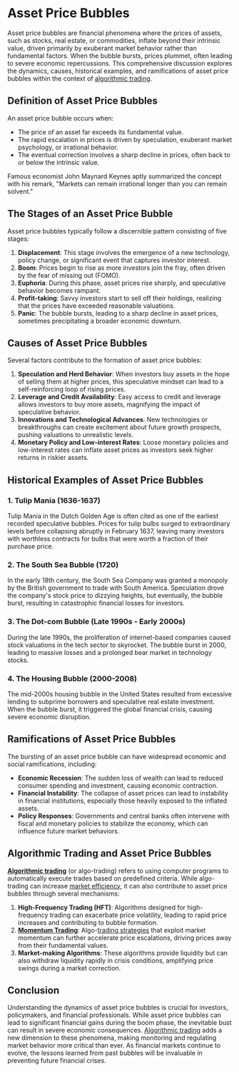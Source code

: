 # Asset Price Bubbles

Asset price bubbles are financial phenomena where the prices of assets, such as stocks, real estate, or commodities, inflate beyond their intrinsic value, driven primarily by exuberant market behavior rather than fundamental factors. When the bubble bursts, prices plummet, often leading to severe economic repercussions. This comprehensive discussion explores the dynamics, causes, historical examples, and ramifications of asset price bubbles within the context of [algorithmic trading](../a/algorithmic_trading.md).

## Definition of Asset Price Bubbles

An asset price bubble occurs when:

- The price of an asset far exceeds its fundamental value.
- The rapid escalation in prices is driven by speculation, exuberant market psychology, or irrational behavior.
- The eventual correction involves a sharp decline in prices, often back to or below the intrinsic value.

Famous economist John Maynard Keynes aptly summarized the concept with his remark, "Markets can remain irrational longer than you can remain solvent."

## The Stages of an Asset Price Bubble

Asset price bubbles typically follow a discernible pattern consisting of five stages:

1. **Displacement**: This stage involves the emergence of a new technology, policy change, or significant event that captures investor interest.
2. **Boom**: Prices begin to rise as more investors join the fray, often driven by the fear of missing out (FOMO).
3. **Euphoria**: During this phase, asset prices rise sharply, and speculative behavior becomes rampant.
4. **Profit-taking**: Savvy investors start to sell off their holdings, realizing that the prices have exceeded reasonable valuations.
5. **Panic**: The bubble bursts, leading to a sharp decline in asset prices, sometimes precipitating a broader economic downturn.

## Causes of Asset Price Bubbles

Several factors contribute to the formation of asset price bubbles:

1. **Speculation and Herd Behavior**: When investors buy assets in the hope of selling them at higher prices, this speculative mindset can lead to a self-reinforcing loop of rising prices.
2. **Leverage and Credit Availability**: Easy access to credit and leverage allows investors to buy more assets, magnifying the impact of speculative behavior.
3. **Innovations and Technological Advances**: New technologies or breakthroughs can create excitement about future growth prospects, pushing valuations to unrealistic levels.
4. **Monetary Policy and Low-interest Rates**: Loose monetary policies and low-interest rates can inflate asset prices as investors seek higher returns in riskier assets.

## Historical Examples of Asset Price Bubbles

### 1. Tulip Mania (1636-1637)

Tulip Mania in the Dutch Golden Age is often cited as one of the earliest recorded speculative bubbles. Prices for tulip bulbs surged to extraordinary levels before collapsing abruptly in February 1637, leaving many investors with worthless contracts for bulbs that were worth a fraction of their purchase price.

### 2. The South Sea Bubble (1720)

In the early 18th century, the South Sea Company was granted a monopoly by the British government to trade with South America. Speculation drove the company's stock price to dizzying heights, but eventually, the bubble burst, resulting in catastrophic financial losses for investors.

### 3. The Dot-com Bubble (Late 1990s - Early 2000s)

During the late 1990s, the proliferation of internet-based companies caused stock valuations in the tech sector to skyrocket. The bubble burst in 2000, leading to massive losses and a prolonged bear market in technology stocks.

### 4. The Housing Bubble (2000-2008)

The mid-2000s housing bubble in the United States resulted from excessive lending to subprime borrowers and speculative real estate investment. When the bubble burst, it triggered the global financial crisis, causing severe economic disruption.

## Ramifications of Asset Price Bubbles

The bursting of an asset price bubble can have widespread economic and social ramifications, including:

- **Economic Recession**: The sudden loss of wealth can lead to reduced consumer spending and investment, causing economic contraction.
- **Financial Instability**: The collapse of asset prices can lead to instability in financial institutions, especially those heavily exposed to the inflated assets.
- **Policy Responses**: Governments and central banks often intervene with fiscal and monetary policies to stabilize the economy, which can influence future market behaviors.
  
## Algorithmic Trading and Asset Price Bubbles

**[Algorithmic trading](../a/algorithmic_trading.md)** (or algo-trading) refers to using computer programs to automatically execute trades based on predefined criteria. While algo-trading can increase [market efficiency](../m/market_efficiency.md), it can also contribute to asset price bubbles through several mechanisms:

1. **High-Frequency Trading (HFT)**: Algorithms designed for high-frequency trading can exacerbate price volatility, leading to rapid price increases and contributing to bubble formation.
2. **[Momentum Trading](../m/momentum_trading.md)**: Algo-[trading strategies](../t/trading_strategies.md) that exploit market momentum can further accelerate price escalations, driving prices away from their fundamental values.
3. **Market-making Algorithms**: These algorithms provide liquidity but can also withdraw liquidity rapidly in crisis conditions, amplifying price swings during a market correction.

## Conclusion

Understanding the dynamics of asset price bubbles is crucial for investors, policymakers, and financial professionals. While asset price bubbles can lead to significant financial gains during the boom phase, the inevitable bust can result in severe economic consequences. [Algorithmic trading](../a/algorithmic_trading.md) adds a new dimension to these phenomena, making monitoring and regulating market behavior more critical than ever. As financial markets continue to evolve, the lessons learned from past bubbles will be invaluable in preventing future financial crises.